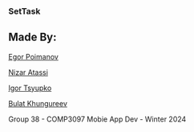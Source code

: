### SetTask

## Made By:

[Egor Poimanov](https://github.com/po1manov)

[Nizar Atassi](https://github.com/N1zar0)

[Igor Tsyupko](https://github.com/xMrazz)

[Bulat Khungureev](https://github.com)

Group 38 - COMP3097 Mobie App Dev - Winter 2024
